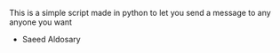 This is a simple script made in python to let you send a message to any anyone you want

- Saeed Aldosary